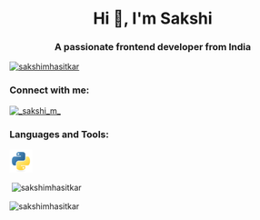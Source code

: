 <h1 align="center">Hi 👋, I'm Sakshi</h1>
<h3 align="center">A passionate frontend developer from India</h3>

<p align="left"> <a href="https://github.com/ryo-ma/github-profile-trophy"><img src="https://github-profile-trophy.vercel.app/?username=sakshimhasitkar" alt="sakshimhasitkar" /></a> </p>

<h3 align="left">Connect with me:</h3>
<p align="left">
<a href="https://instagram.com/_sakshi_m_" target="blank"><img align="center" src="https://raw.githubusercontent.com/rahuldkjain/github-profile-readme-generator/master/src/images/icons/Social/instagram.svg" alt="_sakshi_m_" height="30" width="40" /></a>
</p>

<h3 align="left">Languages and Tools:</h3>
<p align="left"> <a href="https://www.python.org" target="_blank"> <img src="https://raw.githubusercontent.com/devicons/devicon/master/icons/python/python-original.svg" alt="python" width="40" height="40"/> </a> </p>

<p>&nbsp;<img align="center" src="https://github-readme-stats.vercel.app/api?username=sakshimhasitkar&show_icons=true&locale=en" alt="sakshimhasitkar" /></p>

<p><img align="center" src="https://github-readme-streak-stats.herokuapp.com/?user=sakshimhasitkar&" alt="sakshimhasitkar" /></p>
